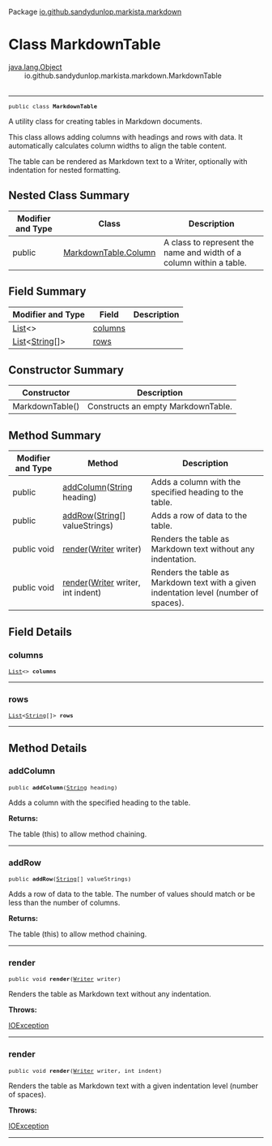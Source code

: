 Package [io.github.sandydunlop.markista.markdown](index.md)

# Class MarkdownTable
[java.lang.Object](https://docs.oracle.com/en/java/javase/24/docs/api/java.base/java/lang/Object.html)<br/>
        io.github.sandydunlop.markista.markdown.MarkdownTable<br/>
<br/>

----

<span style="font-family: monospace; font-size: 80%;">public class __MarkdownTable__</span>

A utility class for creating tables in Markdown documents.

This class allows adding columns with headings and rows with data.
It automatically calculates column widths to align the table content.

The table can be rendered as Markdown text to a Writer, optionally with indentation for nested formatting.


## Nested Class Summary

| Modifier and Type | Class                                           | Description                                                         |
|-------------------|-------------------------------------------------|---------------------------------------------------------------------|
| public            | [MarkdownTable.Column](MarkdownTable.Column.md) | A class to represent the name and width of a column within a table. |



## Field Summary

| Modifier and Type                                                                                                                                                                        | Field               | Description |
|------------------------------------------------------------------------------------------------------------------------------------------------------------------------------------------|---------------------|-------------|
| [List](https://docs.oracle.com/en/java/javase/24/docs/api/java.base/java/util/List.html)<[](MarkdownTable.Column.md)>                                                                    | [columns](#columns) |             |
| [List](https://docs.oracle.com/en/java/javase/24/docs/api/java.base/java/util/List.html)<[String](https://docs.oracle.com/en/java/javase/24/docs/api/java.base/java/lang/String.html)[]> | [rows](#rows)       |             |



## Constructor Summary

| Constructor     | Description                        |
|-----------------|------------------------------------|
| MarkdownTable() | Constructs an empty MarkdownTable. |



## Method Summary

| Modifier and Type           | Method                                                                                                                           | Description                                                                           |
|-----------------------------|----------------------------------------------------------------------------------------------------------------------------------|---------------------------------------------------------------------------------------|
| public [](MarkdownTable.md) | [addColumn](#addcolumn)([String](https://docs.oracle.com/en/java/javase/24/docs/api/java.base/java/lang/String.html) heading)    | Adds a column with the specified heading to the table.                                |
| public [](MarkdownTable.md) | [addRow](#addrow)([String](https://docs.oracle.com/en/java/javase/24/docs/api/java.base/java/lang/String.html)[] valueStrings)   | Adds a row of data to the table.                                                      |
| public void                 | [render](#render)([Writer](https://docs.oracle.com/en/java/javase/24/docs/api/java.base/java/io/Writer.html) writer)             | Renders the table as Markdown text without any indentation.                           |
| public void                 | [render](#render)([Writer](https://docs.oracle.com/en/java/javase/24/docs/api/java.base/java/io/Writer.html) writer, int indent) | Renders the table as Markdown text with a given indentation level (number of spaces). |



## Field Details

### columns

<span style="font-family: monospace; font-size: 80%;">[List](https://docs.oracle.com/en/java/javase/24/docs/api/java.base/java/util/List.html)<[](MarkdownTable.Column.md)> __columns__</span>




---

### rows

<span style="font-family: monospace; font-size: 80%;">[List](https://docs.oracle.com/en/java/javase/24/docs/api/java.base/java/util/List.html)<[String](https://docs.oracle.com/en/java/javase/24/docs/api/java.base/java/lang/String.html)[]> __rows__</span>




---


## Method Details

### addColumn

<span style="font-family: monospace; font-size: 80%;">public [](MarkdownTable.md) __addColumn__([String](https://docs.oracle.com/en/java/javase/24/docs/api/java.base/java/lang/String.html) heading)</span>

Adds a column with the specified heading to the table.

**Returns:**

The table (this) to allow method chaining.


---

### addRow

<span style="font-family: monospace; font-size: 80%;">public [](MarkdownTable.md) __addRow__([String](https://docs.oracle.com/en/java/javase/24/docs/api/java.base/java/lang/String.html)[] valueStrings)</span>

Adds a row of data to the table.
The number of values should match or be less than the number of columns.

**Returns:**

The table (this) to allow method chaining.


---

### render

<span style="font-family: monospace; font-size: 80%;">public void __render__([Writer](https://docs.oracle.com/en/java/javase/24/docs/api/java.base/java/io/Writer.html) writer)</span>

Renders the table as Markdown text without any indentation.

**Throws:**

[IOException](https://docs.oracle.com/en/java/javase/24/docs/api/java.base/java/io/IOException.html)


---

### render

<span style="font-family: monospace; font-size: 80%;">public void __render__([Writer](https://docs.oracle.com/en/java/javase/24/docs/api/java.base/java/io/Writer.html) writer, int indent)</span>

Renders the table as Markdown text with a given indentation level (number of spaces).

**Throws:**

[IOException](https://docs.oracle.com/en/java/javase/24/docs/api/java.base/java/io/IOException.html)


---


